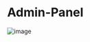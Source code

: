 # Admin-Panel

![image](https://user-images.githubusercontent.com/57634167/140799269-a5514240-7374-4e90-b993-f8ce5441af83.png)

